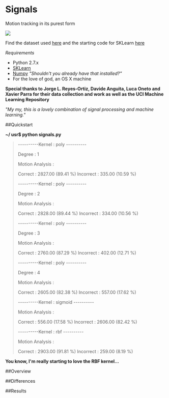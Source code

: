 # Signals
Motion tracking in its purest form

![](http://i.stack.imgur.com/Y5EAf.png)

Find the dataset used [here](http://archive.ics.uci.edu/ml/datasets/Smartphone-Based+Recognition+of+Human+Activities+and+Postural+Transitions) and the starting code for SKLearn [here](http://scikit-learn.org/stable/modules/generated/sklearn.svm.SVR.html)


_Requirements_ 

* Python 2.7.x
* [SKLearn](http://scikit-learn.org/stable/install.html)
* [Numpy](http://www.scipy.org/Installing_SciPy) _"Shouldn't you already have that installed?"_
* For the love of god, an OS X machine

**Special thanks to Jorge L. Reyes-Ortiz, Davide Anguita, Luca Oneto and Xavier Parra for their data collection and work as well as the UCI Machine Learning Repository**

_"My my, this is a lovely combination of signal processing and machine learning."_

##Quickstart

**~/ usr$ python signals.py**

>----------Kernel :  poly ----------
>
> Degree :  1
>
> Motion Analysis : 
>
> Correct : 2827.00 (89.41 %)
> Incorrect : 335.00 (10.59 %)
>
> ----------Kernel :  poly ----------
> 
> Degree :  2
>
> Motion Analysis : 
>
> Correct : 2828.00 (89.44 %)
> Incorrect : 334.00 (10.56 %)
>
> ----------Kernel :  poly ----------
>
> Degree :  3
> 
> Motion Analysis : 
>
> Correct : 2760.00 (87.29 %)
> Incorrect : 402.00 (12.71 %)
>
> ----------Kernel :  poly ----------
>
> Degree :  4
>
> Motion Analysis : 
>
> Correct : 2605.00 (82.38 %)
> Incorrect : 557.00 (17.62 %)
>
> ----------Kernel :  sigmoid ----------
>
>
> Motion Analysis : 
>
> Correct : 556.00 (17.58 %)
> Incorrect : 2606.00 (82.42 %)
>
> ----------Kernel :  rbf ----------
>
>
> Motion Analysis : 
>
> Correct : 2903.00 (91.81 %)
> Incorrect : 259.00 (8.19 %)

**You know, I'm really starting to love the RBF kernel...**

##Overview

##Differences

##Results
